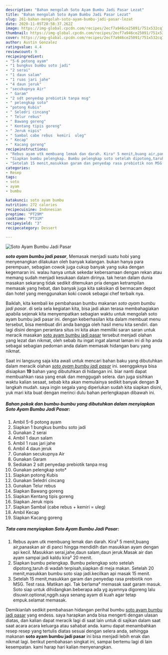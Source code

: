 ```yaml
---
description: "Bahan mengolah Soto Ayam Bumbu Jadi Pasar Lezat"
title: "Bahan mengolah Soto Ayam Bumbu Jadi Pasar Lezat"
slug: 261-bahan-mengolah-soto-ayam-bumbu-jadi-pasar-lezat
date: 2020-11-05T20:58:37.262Z
image: https://img-global.cpcdn.com/recipes/2ecf7a946ce25091/751x532cq70/soto-ayam-bumbu-jadi-pasar-foto-resep-utama.jpg
thumbnail: https://img-global.cpcdn.com/recipes/2ecf7a946ce25091/751x532cq70/soto-ayam-bumbu-jadi-pasar-foto-resep-utama.jpg
cover: https://img-global.cpcdn.com/recipes/2ecf7a946ce25091/751x532cq70/soto-ayam-bumbu-jadi-pasar-foto-resep-utama.jpg
author: Austin Gonzalez
ratingvalue: 4.4
reviewcount: 9
recipeingredient:
- "5-6 potong ayam"
- "1 bungkus bumbu soto jadi"
- "2 serai"
- "1 daun salam"
- "1 ruas jari jahe"
- "4 daun jeruk"
- "secukupnya Air"
- " Garam"
- "2 sdt penyedap prebiotik tanpa msg"
- " pelengkap soto"
- "potong Kubis"
- " Seledri cincang"
- " Telur rebus"
- " Bawang goreng"
- " Kentang tipis goreng"
- " Jeruk nipis"
- " Sambal cabe rebus  kemiri  uleg"
- " Kecap"
- " Kacang goreng"
recipeinstructions:
- "Rebus ayam utk membuang lemak dan darah. Kira² 5 menit,buang air,panaskan air di panci hingga mendidih dan masukkan ayam dengan api kecil. Masukkan serai,jahe,daun salam,daun jeruk.Masak air dan ayam sampai jadi kaldu kira² 20 menit."
- "Siapkan bumbu pelengkap. Bumbu pelengkap soto setelah dipotong,taruh di wadah terpisah,siapkan di meja makan. Setelah 20 menit,masukkan bumbu soto siap jadi.kecilkan api masak 15 menit."
- "Setelah 15 menit,masukkan garam dan penyedap rasa prebiotik non MSG. Test rasa. Matikan api. Tak berlama² memasak saat garam masuk. Soto siap untuk dihidangkan.beberapa ada yg ayamnya digoreng lalu disuwir.optional,nggih.saya senang ayam di kuah agar tetap empuk.selamat memasak."
categories:
- Resep
tags:
- soto
- ayam
- bumbu

katakunci: soto ayam bumbu 
nutrition: 272 calories
recipecuisine: Indonesian
preptime: "PT29M"
cooktime: "PT31M"
recipeyield: "3"
recipecategory: Dessert

---
```



![Soto Ayam Bumbu Jadi Pasar](https://img-global.cpcdn.com/recipes/2ecf7a946ce25091/751x532cq70/soto-ayam-bumbu-jadi-pasar-foto-resep-utama.jpg)

<b><i>soto ayam bumbu jadi pasar</i></b>, Memasak menjadi suatu hobi yang menyenangkan dilakukan oleh banyak kalangan. bukan hanya para perempuan, sebagian cowok juga cukup banyak yang suka dengan kegemaran ini. walau hanya untuk sekedar kebersamaan dengan rekan atau memang sudah menjadi kesukaan dalam dirinya. tak heran dalam dunia masakan sekarang tidak sedikit ditemukan pria dengan ketrampilan memasak yang hebat, dan banyak juga kita saksikan di bermacam depot dan hotel yang menggunakan koki cowok sebagai chef terbaik nya.



Baiklah, kita kembali ke pembahasan bumbu makanan <i>soto ayam bumbu jadi pasar</i>. di sela sela kegiatan kita, bisa jadi akan terasa membahagiakan apabila sejenak kita menyempatkan sebagian waktu untuk mengolah soto ayam bumbu jadi pasar ini. dengan keberhasilan kita dalam membuat menu tersebut, bisa membuat diri anda bangga oleh hasil menu kita sendiri. dan lagi disini dengan perantara situs ini kita akan memiliki saran saran untuk meracik masakan <u>soto ayam bumbu jadi pasar</u> tersebut menjadi olahan yang lezat dan nikmat, oleh sebab itu ingat ingat alamat laman ini di hp anda sebagai sebagian pedoman anda dalam memasak hidangan baru yang nikmat.


Saat ini langsung saja kita awali untuk mencari bahan baku yang dibutuhkan dalam meracik olahan <u><i>soto ayam bumbu jadi pasar</i></u> ini. seenggaknya bisa disiapkan <b>19</b> bahan yang dibutuhkan di hidangan ini. biar nanti dapat membuahkan rasa yang enak dan menggugah selera. dan juga sisihkan waktu kalian sesaat, sebab kita akan memulainya sedikit banyak dengan <b>3</b> langkah mudah. saya ingin segala yang diperlukan sudah kita siapkan disini, yuk mari kita buat dengan merinci dulu bahan perlengkapan dibawah ini.

<!--inarticleads1-->

##### Bahan pokok dan bumbu-bumbu yang dibutuhkan dalam menyiapkan Soto Ayam Bumbu Jadi Pasar:

1. Ambil 5-6 potong ayam
1. Siapkan 1 bungkus bumbu soto jadi
1. Gunakan 2 serai
1. Ambil 1 daun salam
1. Ambil 1 ruas jari jahe
1. Ambil 4 daun jeruk
1. Gunakan secukupnya Air
1. Gunakan  Garam
1. Sediakan 2 sdt penyedap prebiotik tanpa msg
1. Gunakan  pelengkap soto*
1. Siapkan potong Kubis
1. Gunakan  Seledri cincang
1. Gunakan  Telur rebus
1. Siapkan  Bawang goreng
1. Siapkan  Kentang tipis goreng
1. Siapkan  Jeruk nipis
1. Siapkan  Sambal (cabe rebus + kemiri = uleg)
1. Ambil  Kecap
1. Siapkan  Kacang goreng




<!--inarticleads2-->

##### Tata cara menyiapkan Soto Ayam Bumbu Jadi Pasar:

1. Rebus ayam utk membuang lemak dan darah. Kira² 5 menit,buang air,panaskan air di panci hingga mendidih dan masukkan ayam dengan api kecil. Masukkan serai,jahe,daun salam,daun jeruk.Masak air dan ayam sampai jadi kaldu kira² 20 menit.
1. Siapkan bumbu pelengkap. Bumbu pelengkap soto setelah dipotong,taruh di wadah terpisah,siapkan di meja makan. Setelah 20 menit,masukkan bumbu soto siap jadi.kecilkan api masak 15 menit.
1. Setelah 15 menit,masukkan garam dan penyedap rasa prebiotik non MSG. Test rasa. Matikan api. Tak berlama² memasak saat garam masuk. Soto siap untuk dihidangkan.beberapa ada yg ayamnya digoreng lalu disuwir.optional,nggih.saya senang ayam di kuah agar tetap empuk.selamat memasak.




Demikianlah sedikit pembahasan hidangan perihal bumbu <u>soto ayam bumbu jadi pasar</u> yang endess. saya harapkan anda bisa mengerti dengan ulasan diatas, dan kalian dapat meracik lagi di saat lain untuk di sajikan dalam saat saat acara acara keluarga atau sahabat anda. kamu dapat menambahkan resep resep yang tertulis diatas sesuai dengan selera anda, sehingga makanan <b>soto ayam bumbu jadi pasar</b> ini bisa menjadi lebih enak dan nikmat lagi. berikut pembahasan singkat ini, sampai bertemu lagi di lain kesempatan. kami harap hari kalian menyenangkan.
